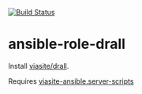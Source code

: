 [![Build Status](https://travis-ci.org/viasite-ansible/ansible-role-drall.svg?branch=master)](https://travis-ci.org/viasite-ansible/ansible-role-drall)

# ansible-role-drall
Install [viasite/drall](https://github.com/viasite/drall).

Requires [viasite-ansible.server-scripts](https://github.com/viasite-ansible/ansible-role-server-scripts)
